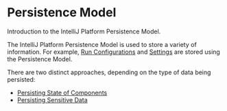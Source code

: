 <!-- Copyright 2000-2023 JetBrains s.r.o. and contributors. Use of this source code is governed by the Apache 2.0 license. -->

# Persistence Model

<link-summary>Introduction to the IntelliJ Platform Persistence Model.</link-summary>

The IntelliJ Platform Persistence Model is used to store a variety of information.
For example, [Run Configurations](run_configuration_management.md) and [Settings](settings.md) are stored using the Persistence Model.

There are two distinct approaches, depending on the type of data being persisted:
* [Persisting State of Components](persisting_state_of_components.md)
* [Persisting Sensitive Data](persisting_sensitive_data.md)
